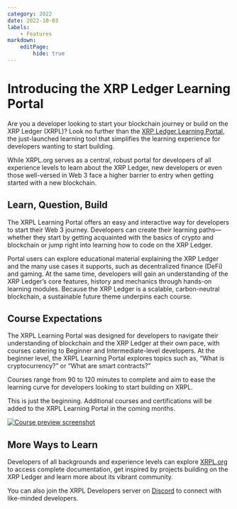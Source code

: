 ```yaml
---
category: 2022
date: 2022-10-03
labels:
    - Features
markdown:
    editPage:
        hide: true
---
```

# Introducing the XRP Ledger Learning Portal

Are you a developer looking to start your blockchain journey or build on the XRP Ledger (XRPL)? Look no further than the [XRP Ledger Learning Portal](https://learn.xrpl.org/?utm_source=blog&utm_medium=direct_traffic&utm_campaign=XRPL_Ed_Portal_2022_Q4), the just-launched learning tool that simplifies the learning experience for developers wanting to start building.

While XRPL.org serves as a central, robust portal for developers of all experience levels to learn about the XRP Ledger, new developers or even those well-versed in Web 3 face a higher barrier to entry when getting started with a new blockchain. 

## Learn, Question, Build

The XRPL Learning Portal offers an easy and interactive way for developers to start their Web 3 journey. Developers can create their learning paths—whether they start by getting acquainted with the basics of crypto and blockchain or jump right into learning how to code on the XRP Ledger. 

Portal users can explore educational material explaining the XRP Ledger and the many use cases it supports, such as decentralized finance (DeFi) and gaming. At the same time, developers will gain an understanding of the XRP Ledger’s core features, history and mechanics through hands-on learning modules. Because the XRP Ledger is a scalable, carbon-neutral blockchain, a sustainable future theme underpins each course. 

## Course Expectations

The XRPL Learning Portal was designed for developers to navigate their understanding of blockchain and the XRP Ledger at their own pace, with courses catering to Beginner and Intermediate-level developers. At the beginner level, the XRPL Learning Portal explores topics such as, “What is cryptocurrency?” or “What are smart contracts?”

Courses range from 90 to 120 minutes to complete and aim to ease the learning curve for developers looking to start building on XRPL. 

This is just the beginning. Additional courses and certifications will be added to the XRPL Learning Portal in the coming months. 

[![Course preview screenshot](/blog/img/learning-portal-1.png)](https://learn.xrpl.org/?utm_source=blog&utm_medium=direct_traffic&utm_campaign=XRPL_Ed_Portal_2022_Q4)

## More Ways to Learn

Developers of all backgrounds and experience levels can explore [XRPL.org](https://xrpl.org/) to access complete documentation, get inspired by projects building on the XRP Ledger and learn more about its vibrant community.

You can also join the XRPL Developers server on [Discord](https://t.co/I3s42AsIKS) to connect with like-minded developers. 
